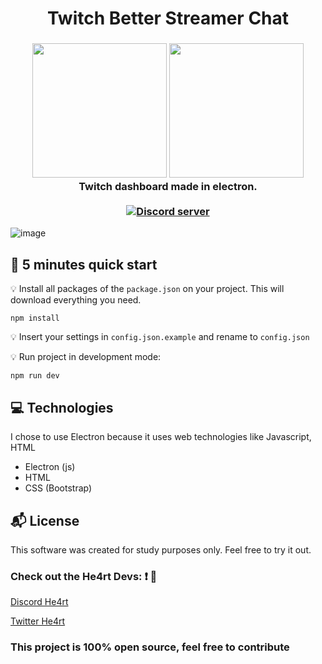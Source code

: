 <h1 align="center">
  Twitch Better Streamer Chat
</h1>

<h3 align="center">
  <img src="https://heartdevs.com/wp-content/uploads/2018/12/logo.png" width="215">
  <img src="https://upload.wikimedia.org/wikipedia/commons/thumb/9/91/Electron_Software_Framework_Logo.svg/1200px-Electron_Software_Framework_Logo.svg.png" width="215"><br>
    Twitch dashboard made in electron.<br>
  <br>
	<a href="https://discord.gg/J78z3FV" target="_blank">
	<img src="https://discordapp.com/api/guilds/452926217558163456/embed.png" alt="Discord server"/></a><br>
</h3>

![image](https://user-images.githubusercontent.com/40467826/62578766-5c8f6b00-b878-11e9-856e-6aa3c05fa189.png)


## :rocket: 5 minutes quick start

:bulb: Install all packages of the `package.json` on your project. This will download everything you need.

```
npm install
```

:bulb: Insert your settings in `config.json.example` and rename to `config.json`


:bulb: Run project in development mode:

```
npm run dev
```

## 💻 Technologies
I chose to use Electron because it uses web technologies like Javascript, HTML

- Electron (js)
- HTML
- CSS (Bootstrap)

## :mailbox_with_mail: License

This software was created for study purposes only. Feel free to try it out.

### Check out the He4rt Devs: :exclamation: :purple_heart:

[Discord He4rt](https://discord.io/He4rt)

[Twitter He4rt](https://twitter.com/He4rtDevs)


### This project is 100% open source, feel free to contribute
